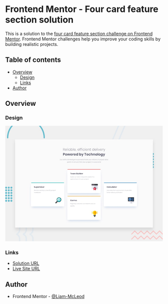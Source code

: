 # Frontend Mentor - Four card feature section solution

This is a solution to the [four card feature section challenge on Frontend Mentor](https://www.frontendmentor.io/challenges/3column-preview-card-component-pH92eAR2-). Frontend Mentor challenges help you improve your coding skills by building realistic projects.

## Table of contents

- [Overview](#overview)
  - [Design](#design)
  - [Links](#links)
- [Author](#author)

## Overview

### Design

![Design preview for the four card feature section coding challenge](./design/desktop-preview.jpg)

### Links

-  [Solution URL](https://www.frontendmentor.io/solutions/four-card-feature-section-Nj5hOE_oL7)
-  [Live Site URL](https://liam-mcleod.github.io/FrontendMentor-Four-Card-Feature/)

## Author
- Frontend Mentor - [@Liam-McLeod](https://www.frontendmentor.io/profile/Liam-McLeod)